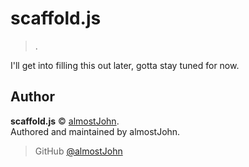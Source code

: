 # scaffold.js

> .

I'll get into filling this out later, gotta stay tuned for now.

## Author

**scaffold.js** © [almostJohn](https://github.com/almostJohn).  
Authored and maintained by almostJohn.

> GitHub [@almostJohn](https://github.com/almostJohn)
